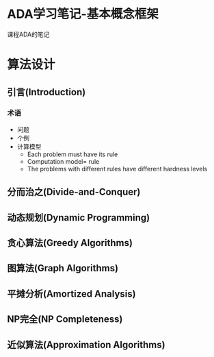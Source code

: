 # ADA学习笔记-基本概念框架


<!--more-->

课程ADA的笔记

# 算法设计

## 引言(Introduction)

### 术语

- 问题
- 个例
- 计算模型
  - Each problem must have its rule
  - Computation model= rule 
  - The problems with different rules have different hardness levels

## 分而治之(Divide-and-Conquer)

## 动态规划(Dynamic Programming)

## 贪心算法(Greedy Algorithms)

## 图算法(Graph Algorithms)

## 平摊分析(Amortized Analysis)

## **NP完全**(NP Completeness)

## 近似算法(Approximation Algorithms)
